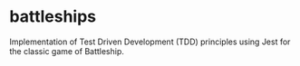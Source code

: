 # battleships

Implementation of Test Driven Development (TDD) principles using Jest for the classic game of Battleship.
